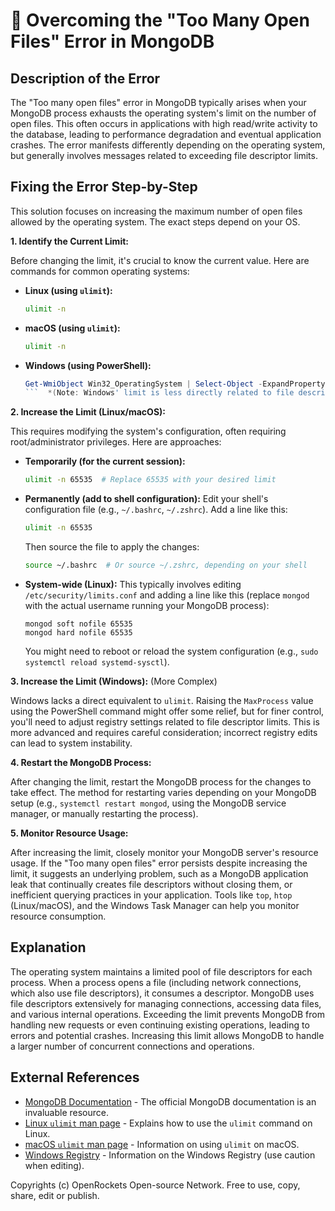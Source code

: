 # 🐞 Overcoming the "Too Many Open Files" Error in MongoDB


## Description of the Error

The "Too many open files" error in MongoDB typically arises when your MongoDB process exhausts the operating system's limit on the number of open files. This often occurs in applications with high read/write activity to the database, leading to performance degradation and eventual application crashes.  The error manifests differently depending on the operating system, but generally involves messages related to exceeding file descriptor limits.

## Fixing the Error Step-by-Step

This solution focuses on increasing the maximum number of open files allowed by the operating system.  The exact steps depend on your OS.

**1. Identify the Current Limit:**

Before changing the limit, it's crucial to know the current value.  Here are commands for common operating systems:

* **Linux (using `ulimit`):**
  ```bash
  ulimit -n
  ```
* **macOS (using `ulimit`):**
  ```bash
  ulimit -n
  ```
* **Windows (using PowerShell):**
  ```powershell
  Get-WmiObject Win32_OperatingSystem | Select-Object -ExpandProperty MaxProcess
  ```  *(Note: Windows' limit is less directly related to file descriptors, but raising this can help.  More precise control might involve registry edits which are more advanced.)*


**2. Increase the Limit (Linux/macOS):**

This requires modifying the system's configuration, often requiring root/administrator privileges.  Here are approaches:

* **Temporarily (for the current session):**
  ```bash
  ulimit -n 65535  # Replace 65535 with your desired limit
  ```
* **Permanently (add to shell configuration):**  Edit your shell's configuration file (e.g., `~/.bashrc`, `~/.zshrc`). Add a line like this:
  ```bash
  ulimit -n 65535
  ```
  Then source the file to apply the changes:
  ```bash
  source ~/.bashrc  # Or source ~/.zshrc, depending on your shell
  ```
* **System-wide (Linux):** This typically involves editing `/etc/security/limits.conf` and adding a line like this (replace `mongod` with the actual username running your MongoDB process):
  ```
  mongod soft nofile 65535
  mongod hard nofile 65535
  ```
  You might need to reboot or reload the system configuration (e.g., `sudo systemctl reload systemd-sysctl`).

**3. Increase the Limit (Windows):**  (More Complex)

Windows lacks a direct equivalent to `ulimit`.  Raising the `MaxProcess` value using the PowerShell command might offer some relief, but for finer control, you'll need to adjust registry settings related to file descriptor limits. This is more advanced and requires careful consideration; incorrect registry edits can lead to system instability.


**4. Restart the MongoDB Process:**

After changing the limit, restart the MongoDB process for the changes to take effect. The method for restarting varies depending on your MongoDB setup (e.g., `systemctl restart mongod`, using the MongoDB service manager, or manually restarting the process).

**5. Monitor Resource Usage:**

After increasing the limit, closely monitor your MongoDB server's resource usage. If the "Too many open files" error persists despite increasing the limit, it suggests an underlying problem, such as a MongoDB application leak that continually creates file descriptors without closing them, or inefficient querying practices in your application. Tools like `top`, `htop` (Linux/macOS), and the Windows Task Manager can help you monitor resource consumption.

## Explanation

The operating system maintains a limited pool of file descriptors for each process. When a process opens a file (including network connections, which also use file descriptors), it consumes a descriptor.  MongoDB uses file descriptors extensively for managing connections, accessing data files, and various internal operations.  Exceeding the limit prevents MongoDB from handling new requests or even continuing existing operations, leading to errors and potential crashes. Increasing this limit allows MongoDB to handle a larger number of concurrent connections and operations.


## External References

* [MongoDB Documentation](https://www.mongodb.com/docs/) - The official MongoDB documentation is an invaluable resource.
* [Linux `ulimit` man page](https://man7.org/linux/man-pages/man1/ulimit.1.html) - Explains how to use the `ulimit` command on Linux.
* [macOS `ulimit` man page](https://ss64.com/osx/ulimit.html) - Information on using `ulimit` on macOS.
* [Windows Registry](https://docs.microsoft.com/en-us/windows/win32/sysinfo/system-registry) -  Information on the Windows Registry (use caution when editing).


Copyrights (c) OpenRockets Open-source Network. Free to use, copy, share, edit or publish.

